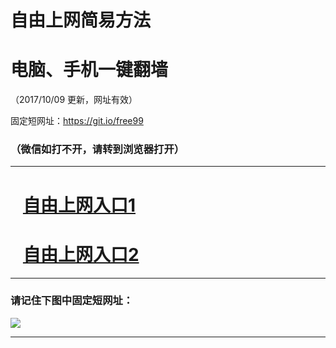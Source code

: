 ﻿# 自由上网简易方法

# 电脑、手机一键翻墙

（2017/10/09 更新，网址有效）

固定短网址：https://git.io/free99

### （微信如打不开，请转到浏览器打开）


***





# &nbsp;&nbsp; <a href="http://ft810113832.fwq-tz-1001.info/fwqtz01.html?t=100900128526 " target="_blank">自由上网入口1</a>
# &nbsp;&nbsp; <a href="http://ft1538713829.fwq-tz-1002.info/fwqtz02.html?t=100900111388 " target="_blank">自由上网入口2</a>
***

### 请记住下图中固定短网址：

<img src="https://s3-us-west-2.amazonaws.com/fwq-1001/yjfq-20170905okok.png" /> 


***

